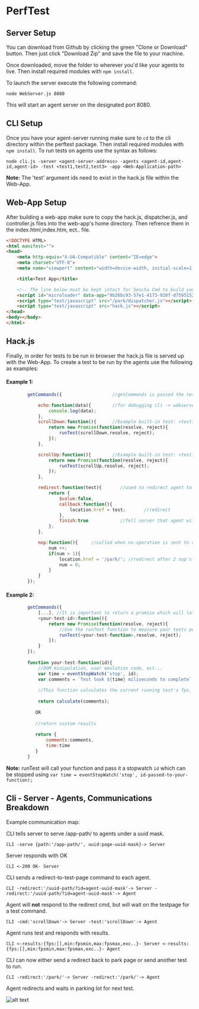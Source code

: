 # PerfTest

## Server Setup

You can download from Github by clicking the green "Clone or Download" button. Then
just click "Download Zip" and save the file to your machine.

Once downloaded, move the folder to wherever you'd like your agents to live.
Then install required modules with `npm install`.

To launch the server execute the following command:

    node WebServer.js 8080
    
This will start an agent server on the designated port 8080.

## CLI Setup

Once you have your agent-server running make sure to `cd` to the cli directory within the perftest package.
Then install required modules with `npm install`.
To run tests on agents use the syntax as follows:

    node cli.js -server <agent-server-address> -agents <agent-id,agent-id,agent-id> -test <test1,test2,test3> -app <Web-Application-path>

**Note:** The 'test' argument ids need to exist in the hack.js file within the Web-App.

## Web-App Setup
After building a web-app make sure to copy the hack.js, dispatcher.js, and controller.js files into the web-app's home directory.
Then refrence them in the index.html,index.htm, ect.. file.
```html
<!DOCTYPE HTML>
<html manifest="">
<head>
    <meta http-equiv="X-UA-Compatible" content="IE=edge">
    <meta charset="UTF-8">
    <meta name="viewport" content="width=device-width, initial-scale=1, maximum-scale=10, user-scalable=yes">

    <title>Test App</title>

    <!-- The line below must be kept intact for Sencha Cmd to build your application -->
    <script id="microloader" data-app="9b26bc93-57e1-4173-910f-d75951525cfc" type="text/javascript" src="bootstrap.js"></script>
    <script type="text/javascript" src="/park/dispatcher.js"></script>  //refrence dispatcher.js
    <script type="text/javascript" src="hack.js"></script>              //refrence hack.js
</head>
<body></body>
</html>
```



## Hack.js 

Finally, in order for tests to be run in browser the hack.js file is served up with the Web-App.
To create a test to be run by the agents use the following as examples:
#### Example 1:
```javascript
        getCommands({                   //getCommands is passed the tests to-be-run as an object to be called in dispatcher.js

            echo:function(data){        //for debugging cli -> webserver -> agent communications
                console.log(data);
            },
            scrollDown:function(){      //Example built-in test: <testid>:function(){...} 
                return new Promise(function(resolve, reject){
                    runTest(scrollDown,resolve, reject);
                });
            },

            scrollUp:function(){        //Example built-in test: <testid>:function(){...} 
                return new Promise(function(resolve, reject){
                    runTest(scrollUp,resolve, reject);
                });
            },

            redirect:function(test){       //used to redirect agent to parking lot or other test pages ##DO NOT REMOVE##
                return {
                    $value:false,
                    callback:function(){
                        location.href = test;       //redirect
                    },
                    finish:true            //Tell server that agent will not be responding
                };
            },

            nop:function(){     //called when no-operation is sent to dispatcher.js ##DO NOT REMOVE##
                num ++;
                if(num > 1){
                    location.href = '/park/'; //redirect after 2 nop's
                    num = 0;
                }
            }
        });
```
#### Example 2: 
```javascript
        getCommands({
            [...], //It is important to return a promise which will later receive your tests results.
            <your-test-id>:function(){ 
                return new Promise(function(resolve, reject){
                    //Use the runTest function to measure your tests performance
                    runTest(<your-test-function>,resolve, reject); 
                });
            }
        });
        
        function your-test-function(id){
            //DOM minipulation, user emulation code, ect...
            var time = eventStopWatch('stop', id);
            var comments = `Test took ${time} miliseconds to complete`
            
            //This function calculates the current running test's fps, loadtime, and any test comments, then the data is returned back to your function.
            
            return calculate(comments);
            
           OR
           
           //return custom results
           
           return {
               comments:comments,
               time:time 
           }
        }
```
        
**Note:** runTest will call your function and pass it a stopwatch `id` which can be stopped using `var time = eventStopWatch('stop', id-passed-to-your-function);`

## Cli - Server - Agents, Communications Breakdown

Example communication map:

CLI tells server to serve /app-path/ to agents under a uuid mask.

`CLI -serve {path:'/app-path/', uuid:page-uuid-mask}-> Server`

Server responds with OK

`CLI <-200 OK- Server`

CLI sends a redirect-to-test-page command to each agent.

`CLI -redirect:'/uuid-path/?id=agent-uuid-mask'-> Server -redirect:'/uuid-path/?id=agent-uuid-mask'-> Agent`

Agent will **not** respond to the redirect cmd, but will wait on the testpage for a test command.

`CLI -cmd:'scrollDown'-> Server -test:'scrollDown'-> Agent`

Agent runs test and responds with results.

`CLI <-results:{fps:[],min:fpsmin,max:fpsmax,exc..}- Server <-results:{fps:[],min:fpsmin,max:fpsmax,exc..}- Agent`

CLI can now either send a redirect back to park page or send another test to run.

`CLI -redirect:'/park/'-> Server -redirect:'/park/'-> Agent`

Agent redirects and waits in parking lot for next test.



![alt text][logo]

[logo]: http://www.gmkfreelogos.com/logos/S/img/Sencha.gif "Sencha"
